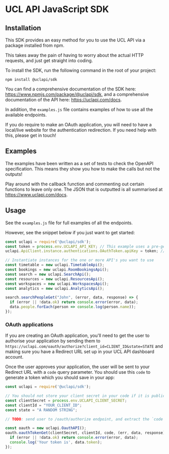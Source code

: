 # UCL API JavaScript SDK

## Installation

This SDK provides an easy method for you to use the UCL API via a package installed from npm.

This takes away the pain of having to worry about the actual HTTP requests, and just get straight into coding.

To install the SDK, run the following command in the root of your project:

``` npm install @uclapi/sdk ```

You can find a comprehensive documentation of the SDK here: https://www.npmjs.com/package/@uclapi/sdk, and a comprehensive documentation of the API here: https://uclapi.com/docs.

In addition, the `examples.js` file contains examples of how to use all the available endpoints.

If you do require to make an OAuth application, you will need to have a local/live website for the authentication redirection. If you need help with this, please get in touch!

## Examples

The examples have been written as a set of tests to check the OpenAPI specification. This means they show you how to make the calls but not the outputs!

Play around with the callback function and commenting out certain functions to leave only one. The JSON that is outputted is all summarised at https://www.uclapi.com/docs.

## Usage

See the `examples.js` file for full examples of all the endpoints.

However, see the snippet below if you just want to get started:

```js
const uclapi = require('@uclapi/sdk');
const token = process.env.UCLAPI_API_KEY; // This example uses a pre-generated token stored in an environment variable
uclapi.ApiClient.instance.authentications.OAuthToken.apiKey = token; // Configure the SDK to use your token

// Instantiate instances for the one or more API's you want to use
const timetable = new uclapi.TimetableApi();
const bookings = new uclapi.RoomBookingsApi();
const search = new uclapi.SearchApi();
const resources = new uclapi.ResourcesApi();
const workspaces = new uclapi.WorkspacesApi();
const analytics = new uclapi.AnalyticsApi();

search.searchPeopleGet("John", (error, data, response) => {
  if (error || !data.ok) return console.error(error, data);
  data.people.forEach(person => console.log(person.name));
});
```

### OAuth applications

If you are creating an OAuth application, you'll need to get the user to authorise your application by sending them to `https://uclapi.com/oauth/authorize?client_id=CLIENT_ID&state=STATE` and making sure you have a Redirect URL set up in your UCL API dashboard account.

Once the user approves your application, the user will be sent to your Redirect URL with a `code` query parameter. You should use this `code` to generate a token which you should save in your app:

```js
const uclapi = require('@uclapi/sdk');

// You should not store your client secret in your code if it is public. Instead, use environment variables
const clientSecret = process.env.UCLAPI_CLIENT_SECRET;
const clientId = "YOUR_CLIENT_ID";
const state = "A RANDOM STRING";

// TODO: send user to /oauth/authorize endpoint, and extract the `code` query parameter in the code for your redirect page

const oauth = new uclapi.OauthAPI();
oauth.oauthTokenGet(clientSecret, clientId, code, (err, data, response) => {
  if (error || !data.ok) return console.error(error, data);
  console.log('Your token is', data.token);
});
```
